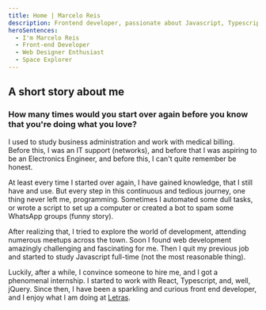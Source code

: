 ```yaml
---
title: Home | Marcelo Reis
description: Frontend developer, passionate about Javascript, Typescript and React. Living in Belo Horizonte and trying to build some awesome stuff
heroSentences:
  - I'm Marcelo Reis
  - Front-end Developer
  - Web Designer Enthusiast
  - Space Explorer
---
```


## A short story about me

### How many times would you start over again before you know that you're doing what you love?

I used to study business administration and work with medical billing. Before this, I was an IT support (networks), and before that I was aspiring to be an Electronics Engineer, and before this, I can't quite remember be honest.

At least every time I started over again, I have gained knowledge, that I still have and use. But every step in this continuous and tedious journey, one thing never left me, programming. Sometimes I automated some dull tasks, or wrote a script to set up a computer or created a bot to spam some WhatsApp groups (funny story).

After realizing that, I tried to explore the world of development, attending numerous meetups across the town. Soon I found web development amazingly challenging and fascinating for me. Then I quit my previous job and started to study Javascript full-time (not the most reasonable thing).

Luckily, after a while, I convince someone to hire me, and I got a phenomenal internship. I started to work with React, Typescript, and, well, jQuery. Since then, I have been a sparkling and curious front end developer, and I enjoy what I am doing at [Letras](https://letras.com).
